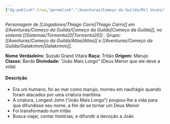 ```yaml
---
{"dg-publish":true,"permalink":"/Aventuras/Começo da Guilda/Mil Vozes/","created":"2025-10-13T18:36:33.473-03:00"}
---
```


*Personagem de [[Jogadores/Thiago Carro\|Thiago Carro]] em [[Aventuras/Começo da Guilda/Começo da Guilda\|Começo da Guilda]], no sistema [[Sistemas/Tormenta20\|Tormenta20]] .*
*Grupo: [[Aventuras/Começo da Guilda/Atlas\|Atlas]] e [[Aventuras/Começo da Guilda/Galakrimm\|Galakrimm]].*

**Nome Verdadeiro:** Suzuki Grand Vitara
**Raça:** Tritão
**Origem:** Marujo
**Classe:** Bardo
**Divindade:** “João Mais Longo” (Deus Menor que ele deve a vida)
#### Descrição
- Era um humano, foi ao mar como marujo, morreu em naufrágio quando foram atacados por uma criatura marítima 
- A criatura, Longest John (“João Mais Longo”) poupou-lhe a vida para que difundisse seu nome, a fim de se tornar um Deus Menor
- Foi transformado num tritão
- Busca viajar, contar histórias, e difundir a devoção a João
